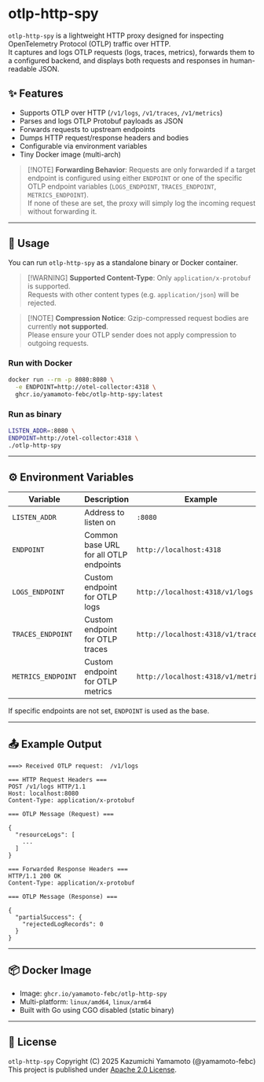 # otlp-http-spy

`otlp-http-spy` is a lightweight HTTP proxy designed for inspecting OpenTelemetry Protocol (OTLP) traffic over HTTP.\
It captures and logs OTLP requests (logs, traces, metrics), forwards them to a configured backend, and displays both requests and responses in human-readable JSON.

## ✨ Features

- Supports OTLP over HTTP (`/v1/logs`, `/v1/traces`, `/v1/metrics`)
- Parses and logs OTLP Protobuf payloads as JSON
- Forwards requests to upstream endpoints
- Dumps HTTP request/response headers and bodies
- Configurable via environment variables
- Tiny Docker image (multi-arch)

> [!NOTE] **Forwarding Behavior**: Requests are only forwarded if a target endpoint is configured using either `ENDPOINT` or one of the specific OTLP endpoint variables (`LOGS_ENDPOINT`, `TRACES_ENDPOINT`, `METRICS_ENDPOINT`).  
> If none of these are set, the proxy will simply log the incoming request without forwarding it.

---

## 🚀 Usage

You can run `otlp-http-spy` as a standalone binary or Docker container.

> [!WARNING] **Supported Content-Type**: Only `application/x-protobuf` is supported.\
> Requests with other content types (e.g. `application/json`) will be rejected.

> [!NOTE] **Compression Notice**: Gzip-compressed request bodies are currently **not supported**.\
> Please ensure your OTLP sender does not apply compression to outgoing requests.

### Run with Docker

```bash
docker run --rm -p 8080:8080 \
  -e ENDPOINT=http://otel-collector:4318 \
  ghcr.io/yamamoto-febc/otlp-http-spy:latest
```

### Run as binary

```bash
LISTEN_ADDR=:8080 \
ENDPOINT=http://otel-collector:4318 \
./otlp-http-spy
```

---

## ⚙️ Environment Variables

| Variable           | Description                            | Example                            |
| ------------------ | -------------------------------------- | ---------------------------------- |
| `LISTEN_ADDR`      | Address to listen on                   | `:8080`                            |
| `ENDPOINT`         | Common base URL for all OTLP endpoints | `http://localhost:4318`            |
| `LOGS_ENDPOINT`    | Custom endpoint for OTLP logs          | `http://localhost:4318/v1/logs`    |
| `TRACES_ENDPOINT`  | Custom endpoint for OTLP traces        | `http://localhost:4318/v1/traces`  |
| `METRICS_ENDPOINT` | Custom endpoint for OTLP metrics       | `http://localhost:4318/v1/metrics` |

If specific endpoints are not set, `ENDPOINT` is used as the base.

---

## 📤 Example Output

```text
===> Received OTLP request:  /v1/logs

=== HTTP Request Headers ===
POST /v1/logs HTTP/1.1
Host: localhost:8080
Content-Type: application/x-protobuf

=== OTLP Message (Request) ===

{
  "resourceLogs": [
    ...
  ]
}

=== Forwarded Response Headers ===
HTTP/1.1 200 OK
Content-Type: application/x-protobuf

=== OTLP Message (Response) ===

{
  "partialSuccess": {
    "rejectedLogRecords": 0
  }
}
```

---

## 📦 Docker Image

- Image: `ghcr.io/yamamoto-febc/otlp-http-spy`
- Multi-platform: `linux/amd64`, `linux/arm64`
- Built with Go using CGO disabled (static binary)

---

## 📜 License

`otlp-http-spy` Copyright (C) 2025 Kazumichi Yamamoto (@yamamoto-febc)  
This project is published under [Apache 2.0 License](LICENSE).

